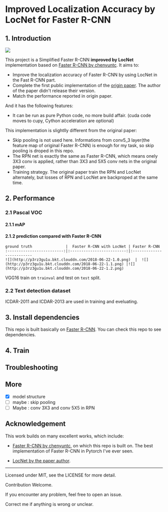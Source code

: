 # Improved Localization Accuracy by LocNet for Faster R-CNN 

## 1. Introduction

![](http://p3rz3gu1u.bkt.clouddn.com/2018-06-22-LocNet-FasterRCNN.001.jpeg)

This project is a Simplified Faster R-CNN **improved by LocNet** implementation based on [Faster R-CNN by chenyuntc](https://github.com/chenyuntc/simple-faster-rcnn-pytorch). It aims to:

- Improve the localization accuracy of Faster R-CNN by using LocNet in the Fast R-CNN part.
- Complete the first public implementation of the [origin paper](https://ieeexplore.ieee.org/abstract/document/8270086/). The author of the paper didn't release their version.
- Match the performance reported in origin paper.

And it has the following features:

- It can be run as pure Python code, no more build affair. (cuda code moves to cupy, Cython acceleration are optional)

This implementation is slightlly different from the original paper:

- Skip pooling is not used here. Informations from conv5_3 layer(the feature map of original Faster R-CNN) is enough for my task, so skip pooling is droped in this repo.
- The RPN net is exactly the same as Faster R-CNN, which means onely 3X3 conv is applied, rather than 3X3 and 5X5 conv nets in the original paper.
- Training strategy. The original paper train the RPN and LocNet alternately, but losses of RPN and LocNet are backproped at the same time.

## 2. Performance

### 2.1 Pascal VOC

#### 2.1.1 mAP



#### 2.1.2 prediction compared with Faster R-CNN

```
ground truth               |  Faster R-CNN with LocNet | Faster R-CNN
:-------------------------:|:-------------------------:|:-------------------------
![](http://p3rz3gu1u.bkt.clouddn.com/2018-06-22-1.0.png)  |  ![](http://p3rz3gu1u.bkt.clouddn.com/2018-06-22-1.1.png) |![](http://p3rz3gu1u.bkt.clouddn.com/2018-06-22-1.2.png)
```

 

VGG16 train on `trainval` and test on `test` split.

### 2.2 Text detection dataset 

ICDAR-2011 and ICDAR-2013 are used in training and eveluating.

## 3. Install dependencies

This repo is built basically on [Faster R-CNN](https://github.com/chenyuntc/simple-faster-rcnn-pytorch). You can check this repo to see dependencies.

## 4. Train



## Troubleshooting



## More

- [x] model structure
- [ ] maybe : skip pooling
- [ ] Maybe : conv 3X3 and conv 5X5 in RPN

## Acknowledgement

This work builds on many excellent works, which include:

- [Faster R-CNN by chenyuntc](https://github.com/chenyuntc/simple-faster-rcnn-pytorch), on which this repo is built on. The best implementation of Faster R-CNN in Pytorch I've ever seen.

- [LocNet by the paper author](https://github.com/gidariss/LocNet).

  

***

Licensed under MIT, see the LICENSE for more detail.

Contribution Welcome.

If you encounter any problem, feel free to open an issue.

Correct me if anything is wrong or unclear.
